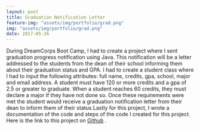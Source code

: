 ```yaml
---
layout: post
title: Graduation Notification Letter
feature-img: "assets/img/portfolio/grad.png"
img: "assets/img/portfolio/grad.png"
date: 2017-05-26
---
```

During DreamCorps Boot Camp, I had to create a project where I sent graduation progress notification using Java. This notification will be a letter addressed to the students from the dean of their school informing them about their graduation status and GPA. I had to create a student class where I had to input the following attributes: full name, credits, gpa, school, major and email address. A student must have 120 or more credits and a gpa of 2.5 or greater to graduate. When a student reaches 60 credits, they must declare a major if they have not done so. Once these requirements were met the student would receive a graduation notification letter from their dean to inform them of their status.Lastly for this project, I wrote a documentation of the code and steps of the code I created for this project. Here is the link to this project on <a href="https://github.com/Luckyaden">Github</a> .


